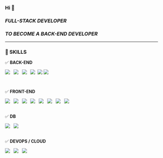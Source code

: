 ### Hi 👋 

### *FULL-STACK DEVELOPER* 

### ***TO BECOME A BACK-END DEVELOPER***



---


### 🔧 SKILLS




   ✅ **BACK-END** 
    <div>
       <span><img src="https://img.shields.io/badge/java-007396?style=for-the-badge&logo=OpenJDK&logoColor=white"></span> &nbsp;
       <span><img src="https://img.shields.io/badge/Spring-6DB33F?style=for-the-badge&logo=Spring&logoColor=white"></span> &nbsp;
       <span><img src="https://img.shields.io/badge/springboot-6DB33F?style=for-the-badge&logo=springboot&logoColor=white"></span> &nbsp;
      <span> <img src="https://img.shields.io/badge/Spring Security-6DB33F?style=for-the-badge&logo=Spring Security&logoColor=white"></span>&nbsp;
       <span> <img src="https://img.shields.io/badge/MyBatis-DC382D?style=for-the-badge&logo=mybatis&logoColor=white"></span>
        <span><img src="https://img.shields.io/badge/JWT-black?style=for-the-badge&logo=JSON%20web%20tokens"></span> &nbsp;
     </div>

<br>






 
   ✅ **FRONT-END**

   <div>  <span><img src="https://img.shields.io/badge/vuejs-%2335495e.svg?style=for-the-badge&logo=vuedotjs&logoColor=%234FC08D"></span> &nbsp;    
        <span><img src="https://img.shields.io/badge/Vuetify-1867C0?style=for-the-badge&logo=vuetify&logoColor=AEDDFF"></span> &nbsp;
        <span><img src="https://img.shields.io/badge/HTML5-E34F26?style=for-the-badge&logo=HTML5&logoColor=white"></span> &nbsp;    
        <span><img src="https://img.shields.io/badge/CSS3-1572B6?style=for-the-badge&logo=CSS3&logoColor=white"></span> &nbsp;    
        <span><img src="https://img.shields.io/badge/JavaScript-F7DF1E?style=for-the-badge&logo=JavaScript&logoColor=white"></span> &nbsp;    
        <span><img src="https://img.shields.io/badge/React-61DAFB?style=for-the-badge&logo=React&logoColor=white"></span> &nbsp;    
       <span><img src="https://img.shields.io/badge/Thymeleaf-005F0F?style=for-the-badge&logo=Thymeleaf&logoColor=white"></span> &nbsp;    
        <span> <img src="https://img.shields.io/badge/jquery-0769AD?style=for-the-badge&logo=jquery&logoColor=white"></span> &nbsp;    
 </div>   




<br>


   ✅ **DB**

   <div>  <span><img src="https://img.shields.io/badge/MySQL-4479A1?style=for-the-badge&logo=MySQL&logoColor=white"></span> &nbsp;
       <span>  <img src="https://img.shields.io/badge/oracle-F80000?style=for-the-badge&logo=oracle&logoColor=white"> </span> &nbsp;
   </div>



<br>

   
   ✅ **DEVOPS / CLOUD**

   <div>
       <span><img src="https://img.shields.io/badge/Amazon%20EC2-FF9900?style=for-the-badge&logo=Amazon%20EC2&logoColor=white"></span> &nbsp;
      <span><img src="https://img.shields.io/badge/Amazon%20S3-569A31?style=for-the-badge&logo=Amazon%20S3&logoColor=white"></span> &nbsp;
      <span><img src="https://img.shields.io/badge/Amazon_RDS-527FFF?style=for-the-badge&logo=amazonaws&logoColor=white"></span> &nbsp;
   
   </div>
